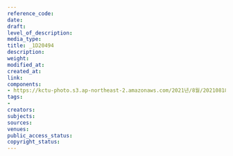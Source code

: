 ```yaml
---
reference_code: 
date: 
draft: 
level_of_description: 
media_type: 
title: _1D20494
description: 
weight: 
modified_at: 
created_at: 
link: 
components:
- https://kctu-photo.s3.ap-northeast-2.amazonaws.com/2021년/8월/20210818_경찰+양경수+위원장+구속영장+통보+방문/_1D20494.jpg
tags:
- 
creators: 
subjects: 
sources: 
venues: 
public_access_status: 
copyright_status: 
---
```

